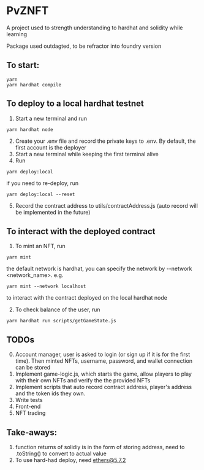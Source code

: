 # PvZNFT

A project used to strength understanding to hardhat and solidity while learning

Package used outdagted, to be refractor into foundry version

## To start:
```shell
yarn
yarn hardhat compile
```

## To deploy to a local hardhat testnet
1. Start a new terminal and run
```shell
yarn hardhat node
```
2. Create your .env file and record the private keys to .env. By default, the first account is the deployer
3. Start a new terminal while keeping the first terminal alive
4. Run
```shell
yarn deploy:local
```
if you need to re-deploy, run
```shell
yarn deploy:local --reset
```
5. Record the contract address to utils/contractAddress.js (auto record will be implemented in the future)

## To interact with the deployed contract
1. To mint an NFT, run
```shell
yarn mint
```
the default network is hardhat, you can specify the network by --network <network_name>.
e.g.
```shell
yarn mint --network localhost
```
to interact with the contract deployed on the local hardhat node

2. To check balance of the user, run
```shell
yarn hardhat run scripts/getGameState.js
```

## TODOs
0. Account manager, user is asked to login (or sign up if it is for the first time). Then minted NFTs, username, password, and wallet connection can be stored
1. Implement game-logic.js, which starts the game, allow players to play with their own NFTs and verify the the provided NFTs
2. Implement scripts that auto record contract address, player's address and the token ids they own.
3. Write tests
4. Front-end
5. NFT trading

## Take-aways:
1. function returns of solidiy is in the form of storing address, need to .toString() to convert to actual value
2. To use hard-had deploy, need ethers@5.7.2
